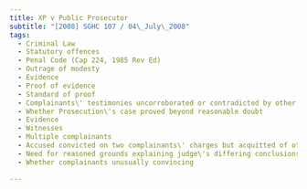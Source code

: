 ```yaml
---
title: XP v Public Prosecutor 
subtitle: "[2008] SGHC 107 / 04\_July\_2008"
tags:
  - Criminal Law
  - Statutory offences
  - Penal Code (Cap 224, 1985 Rev Ed)
  - Outrage of modesty
  - Evidence
  - Proof of evidence
  - Standard of proof
  - Complainants\' testimonies uncorroborated or contradicted by other witnesses
  - Whether Prosecution\'s case proved beyond reasonable doubt
  - Evidence
  - Witnesses
  - Multiple complainants
  - Accused convicted on two complainants\' charges but acquitted of other two complainants\' charges
  - Need for reasoned grounds explaining judge\'s differing conclusions vis-a-vis different complainants
  - Whether complainants unusually convincing

---
```


